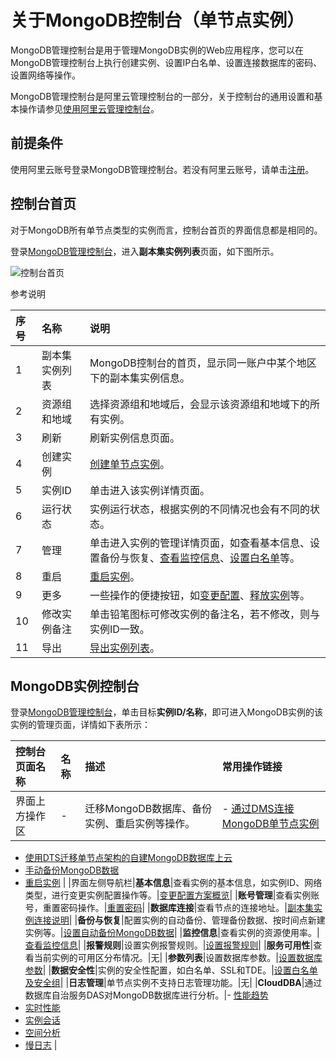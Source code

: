 # 关于MongoDB控制台（单节点实例）

MongoDB管理控制台是用于管理MongoDB实例的Web应用程序，您可以在MongoDB管理控制台上执行创建实例、设置IP白名单、设置连接数据库的密码、设置网络等操作。

MongoDB管理控制台是阿里云管理控制台的一部分，关于控制台的通用设置和基本操作请参见[使用阿里云管理控制台](https://help.aliyun.com/document_detail/47605.html)。

## 前提条件

使用阿里云账号登录MongoDB管理控制台。若没有阿里云账号，请单击[注册](https://account.aliyun.com/register/register.htm)。

## 控制台首页

对于MongoDB所有单节点类型的实例而言，控制台首页的界面信息都是相同的。

登录[MongoDB管理控制台](https://mongodb.console.aliyun.com/)，进入**副本集实例列表**页面，如下图所示。

![控制台首页](https://static-aliyun-doc.oss-accelerate.aliyuncs.com/assets/img/zh-CN/3798106951/p13185.png)

参考说明

|序号|名称|说明|
|:-|:-|:-|
|1|副本集实例列表|MongoDB控制台的首页，显示同一账户中某个地区下的副本集实例信息。|
|2|资源组和地域|选择资源组和地域后，会显示该资源组和地域下的所有实例。|
|3|刷新|刷新实例信息页面。|
|4|创建实例|[创建单节点实例](/cn.zh-CN/快速入门/创建实例/创建单节点实例.md)。|
|5|实例ID|单击进入该实例详情页面。|
|6|运行状态|实例运行状态，根据实例的不同情况也会有不同的状态。|
|7|管理|单击进入实例的管理详情页面，如查看基本信息、设置备份与恢复、[查看监控信息](/cn.zh-CN/用户指南/监控与报警/查看监控信息.md)、[设置白名单](/cn.zh-CN/快速入门/设置白名单.md)等。|
|8|重启|[重启实例](/cn.zh-CN/用户指南/实例管理/重启实例.md)。|
|9|更多|一些操作的便捷按钮，如[变更配置](/cn.zh-CN/用户指南/实例管理/变更实例配置/变更配置方案概览.md)、[释放实例](/cn.zh-CN/用户指南/实例管理/释放实例.md)等。|
|10|修改实例备注|单击铅笔图标可修改实例的备注名，若不修改，则与实例ID一致。|
|11|导出|[导出实例列表](/cn.zh-CN/用户指南/实例管理/导出实例列表.md)。|

## MongoDB实例控制台

登录[MongoDB管理控制台](https://mongodb.console.aliyun.com/)，单击目标**实例ID/名称**，即可进入MongoDB实例的该实例的管理页面，详情如下表所示：

|控制台页面名称|名称|描述|常用操作链接|
|:------|:-|:-|:-----|
|界面上方操作区|-|迁移MongoDB数据库、备份实例、重启实例等操作。|-   [通过DMS连接MongoDB单节点实例](/cn.zh-CN/快速入门/连接实例/通过DMS连接MongoDB单节点实例.md)
-   [使用DTS迁移单节点架构的自建MongoDB数据库上云](/cn.zh-CN/快速入门/数据迁移/使用DTS迁移单节点架构的自建MongoDB数据库上云.md)
-   [手动备份MongoDB数据](/cn.zh-CN/用户指南/数据备份/手动备份MongoDB数据.md)
-   [重启实例](/cn.zh-CN/用户指南/实例管理/重启实例.md) |
|界面左侧导航栏|**基本信息**|查看实例的基本信息，如实例ID、网络类型，进行变更实例配置操作等。|[变更配置方案概览](/cn.zh-CN/用户指南/实例管理/变更实例配置/变更配置方案概览.md)|
|**账号管理**|查看实例账号，重置密码操作。|[重置密码](/cn.zh-CN/快速入门/重置密码.md)|
|**数据库连接**|查看节点的连接地址。|[副本集实例连接说明]()|
|**备份与恢复**|配置实例的自动备份、管理备份数据、按时间点新建实例等。|[设置自动备份MongoDB数据](/cn.zh-CN/用户指南/数据备份/设置自动备份MongoDB数据.md)|
|**监控信息**|查看实例的资源使用率。|[查看监控信息](/cn.zh-CN/用户指南/监控与报警/查看监控信息.md)|
|**报警规则**|设置实例报警规则。|[设置报警规则](/cn.zh-CN/用户指南/监控与报警/设置报警规则.md)|
|**服务可用性**|查看当前实例的可用区分布情况。|无|
|**参数列表**|设置数据库参数。|[设置数据库参数](/cn.zh-CN/用户指南/参数设置/设置数据库参数.md)|
|**数据安全性**|实例的安全性配置，如白名单、SSL和TDE。|[设置白名单及安全组](/cn.zh-CN/用户指南/数据安全性/设置白名单及安全组.md)|
|**日志管理**|单节点实例不支持日志管理功能。|无|
|**CloudDBA**|通过数据库自治服务DAS对MongoDB数据库进行分析。|-   [性能趋势]()
-   [实时性能](/cn.zh-CN/用户指南/CloudDBA/实时性能.md)
-   [实例会话](/cn.zh-CN/用户指南/CloudDBA/实例会话.md)
-   [空间分析](/cn.zh-CN/用户指南/CloudDBA/空间分析.md)
-   [慢日志](/cn.zh-CN/用户指南/CloudDBA/慢日志.md) |

